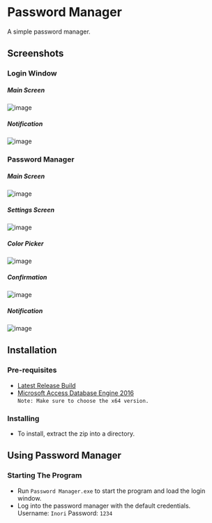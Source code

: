 # Password Manager
A simple password manager.

## Screenshots

### Login Window
##### Main Screen
![image](https://github.com/notInori/Password-Manager-Drakula/assets/124441402/c952aec4-ee59-4cb3-b0e9-41d90b5c9750)

##### Notification
![image](https://github.com/notInori/Password-Manager-Drakula/assets/124441402/3265aded-5bbc-4497-93a5-6b83c605acd2)


### Password Manager
##### Main Screen
![image](https://github.com/notInori/Password-Manager-Drakula/assets/124441402/44c68c52-fa1f-43d2-ae4e-e519a8cf65e9)
##### Settings Screen
![image](https://github.com/notInori/Password-Manager-Drakula/assets/124441402/4e9baccf-9211-4d2e-be60-b9ed51a1e044)
##### Color Picker
![image](https://github.com/notInori/Password-Manager-Drakula/assets/124441402/3522e3c2-b0f8-4be7-9d05-7dc110feac68)
##### Confirmation
![image](https://github.com/notInori/Password-Manager-Drakula/assets/124441402/f8170a12-1f25-4362-8fd9-ee2370444c06)
##### Notification
![image](https://github.com/notInori/Password-Manager-Drakula/assets/124441402/24a6666e-5d3b-4d45-9154-f6624d64c0c6)


## Installation

### Pre-requisites
- [Latest Release Build](https://github.com/notInori/Password-Manager-Drakula/releases/)
- [Microsoft Access Database Engine 2016](https://www.microsoft.com/en-us/download/details.aspx?id=54920)  
`Note: Make sure to choose the x64 version.`

### Installing
- To install, extract the zip into a directory.

## Using Password Manager

### Starting The Program
- Run `Password Manager.exe` to start the program and load the login window.
- Log into the password manager with the default credentials.  
  Username: `Inori`
  Password: `1234`

